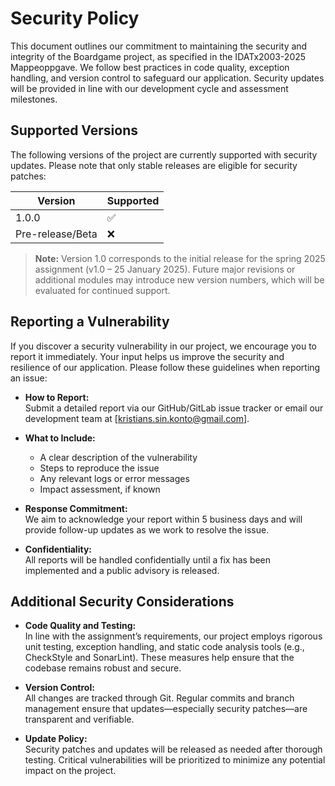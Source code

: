 # Security Policy

This document outlines our commitment to maintaining the security and integrity of the Boardgame project, as specified in the IDATx2003-2025 Mappeoppgave. We follow best practices in code quality, exception handling, and version control to safeguard our application. Security updates will be provided in line with our development cycle and assessment milestones.

## Supported Versions

The following versions of the project are currently supported with security updates. Please note that only stable releases are eligible for security patches:

| Version            | Supported          |
| ------------------ | ------------------ |
| 1.0.0                | :white_check_mark: |
| Pre-release/Beta   | :x:                |

> **Note:** Version 1.0 corresponds to the initial release for the spring 2025 assignment (v1.0 – 25 January 2025). Future major revisions or additional modules may introduce new version numbers, which will be evaluated for continued support.

## Reporting a Vulnerability

If you discover a security vulnerability in our project, we encourage you to report it immediately. Your input helps us improve the security and resilience of our application. Please follow these guidelines when reporting an issue:

- **How to Report:**  
  Submit a detailed report via our GitHub/GitLab issue tracker or email our development team at [kristians.sin.konto@gmail.com].

- **What to Include:**  
  - A clear description of the vulnerability  
  - Steps to reproduce the issue  
  - Any relevant logs or error messages  
  - Impact assessment, if known  

- **Response Commitment:**  
  We aim to acknowledge your report within 5 business days and will provide follow-up updates as we work to resolve the issue.

- **Confidentiality:**  
  All reports will be handled confidentially until a fix has been implemented and a public advisory is released.

## Additional Security Considerations

- **Code Quality and Testing:**  
  In line with the assignment’s requirements, our project employs rigorous unit testing, exception handling, and static code analysis tools (e.g., CheckStyle and SonarLint). These measures help ensure that the codebase remains robust and secure.

- **Version Control:**  
  All changes are tracked through Git. Regular commits and branch management ensure that updates—especially security patches—are transparent and verifiable.

- **Update Policy:**  
  Security patches and updates will be released as needed after thorough testing. Critical vulnerabilities will be prioritized to minimize any potential impact on the project.
